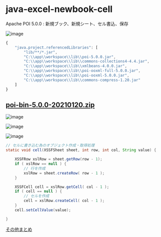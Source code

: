 # java-excel-newbook-cell
Apache POI 5.0.0 : 新規ブック、新規シート、セル書込、保存

![image](https://user-images.githubusercontent.com/1501327/129868788-d248542a-6294-4e4e-8e56-e9d140f86b93.png)


```javascript
{
    "java.project.referencedLibraries": [
        "lib/**/*.jar",
        "C:\\app\\workspace\\lib\\poi-5.0.0.jar",
        "C:\\app\\workspace\\lib\\commons-collections4-4.4.jar",
        "C:\\app\\workspace\\lib\\xmlbeans-4.0.0.jar",
        "C:\\app\\workspace\\lib\\poi-ooxml-full-5.0.0.jar",
        "C:\\app\\workspace\\lib\\poi-ooxml-5.0.0.jar",
        "C:\\app\\workspace\\lib\\commons-compress-1.20.jar"
    ]
}
```

## [poi-bin-5.0.0-20210120.zip](https://www.apache.org/dyn/closer.lua/poi/release/bin/poi-bin-5.0.0-20210120.zip)

![image](https://user-images.githubusercontent.com/1501327/129868195-c8653358-3c1c-4e12-b237-88ce7660d0a5.png)

![image](https://user-images.githubusercontent.com/1501327/129868349-c1654a8d-e06d-44ca-ac22-795f4523bc81.png)

![image](https://user-images.githubusercontent.com/1501327/129868437-62274b8f-0f06-4f69-ab28-db54c70cb5e7.png)

```java
// セルに書き込む為のオブジェクト作成・取得処理
static void cell(XSSFSheet sheet, int row, int col, String value) {

    XSSFRow xslRow = sheet.getRow(row - 1);
    if ( xslRow == null ) {
        // 行を作成
        xslRow = sheet.createRow( row - 1 );
    }

    XSSFCell cell = xslRow.getCell( col - 1 );
    if ( cell == null ) {
        // セルを作成
        cell = xslRow.createCell( col - 1 );
    }
    cell.setCellValue(value);

}
```

[その他まとめ](https://logicalerror.seesaa.net/article/478723381.html)
